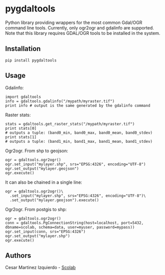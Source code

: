 # pygdaltools

Python library providing wrappers for the most common Gdal/OGR command line tools. Currently, only ogr2ogr and gdalinfo are supported.
Note that this library requires GDAL/OGR tools to be installed in the system.

## Installation

```
pip install pygdaltools
```

## Usage

Gdalinfo:


```
import gdaltools
info = gdaltools.gdalinfo("/mypath/myraster.tif")
print info # output is the same generated by the gdalinfo command
```

Raster stats:


```
stats = gdaltools.get_raster_stats("/mypath/myraster.tif")
print stats[0]
# outputs a tuple: (band0_min, band0_max, band0_mean, band0_stdev)
print stats[1]
# outputs a tuple: (band1_min, band1_max, band1_mean, band1_stdev)
```

Ogr2ogr. From shp to geojson:

```
ogr = gdaltools.ogr2ogr()
ogr.set_input("mylayer.shp", srs="EPSG:4326", encoding="UTF-8")
ogr.set_output("mylayer.geojson")
ogr.execute()
```

It can also be chained in a single line:

```
ogr = gdaltools.ogr2ogr()\
  .set_input("mylayer.shp", srs="EPSG:4326", encoding="UTF-8")\
  .set_output("mylayer.geojson").execute()
```

Ogr2ogr. From postgis to shp:

```
ogr = gdaltools.ogr2ogr()
conn = gdaltools.PgConnectionString(host=localhost, port=5432, dbname=scolab, schema=data, user=myuser, password=mypass))
ogr.set_input(conn, srs="EPSG:4326")
ogr.set_output("mylayer.shp")
ogr.execute()
```


## Authors

Cesar Martinez Izquierdo - [Scolab](http://scolab.es)
